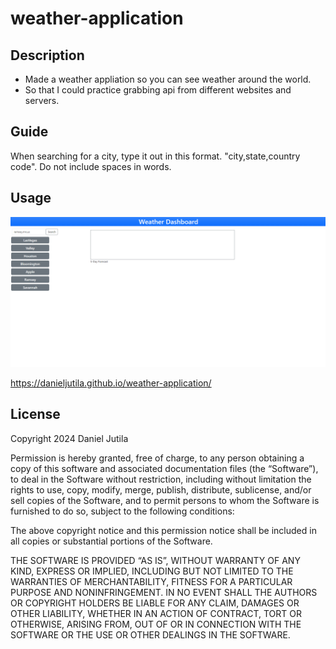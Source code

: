 # weather-application

## Description

- Made a weather appliation so you can see weather around the world.
- So that I could practice grabbing api from different websites and servers.

## Guide
When searching for a city, type it out in this format. "city,state,country code". Do not include spaces in words. 

## Usage

![alt text](assets/style/screenshot.png)

https://danieljutila.github.io/weather-application/


## License

Copyright 2024 Daniel Jutila

Permission is hereby granted, free of charge, to any person obtaining a copy of this software and associated documentation files (the “Software”), to deal in the Software without restriction, including without limitation the rights to use, copy, modify, merge, publish, distribute, sublicense, and/or sell copies of the Software, and to permit persons to whom the Software is furnished to do so, subject to the following conditions:

The above copyright notice and this permission notice shall be included in all copies or substantial portions of the Software.

THE SOFTWARE IS PROVIDED “AS IS”, WITHOUT WARRANTY OF ANY KIND, EXPRESS OR IMPLIED, INCLUDING BUT NOT LIMITED TO THE WARRANTIES OF MERCHANTABILITY, FITNESS FOR A PARTICULAR PURPOSE AND NONINFRINGEMENT. IN NO EVENT SHALL THE AUTHORS OR COPYRIGHT HOLDERS BE LIABLE FOR ANY CLAIM, DAMAGES OR OTHER LIABILITY, WHETHER IN AN ACTION OF CONTRACT, TORT OR OTHERWISE, ARISING FROM, OUT OF OR IN CONNECTION WITH THE SOFTWARE OR THE USE OR OTHER DEALINGS IN THE SOFTWARE.

